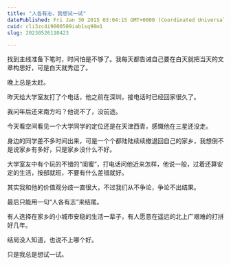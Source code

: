 ```yaml
---
title: "人各有志，我想试一试"
datePublished: Fri Jan 30 2015 03:04:15 GMT+0000 (Coordinated Universal Time)
cuid: cli3zc4i9000509iab1sq98m1
slug: 20230526110423

---
```


找到主线准备下笔时，时间怕是不够了。我每天都告诫自己要在白天就把当天的文章构思好，可是白天就秀逗了。

晚上总是太赶。

昨天给大学室友打了个电话，他之前在深圳，接电话时已经回家很久了。

我问年后还来南方吗？他说不了，没前途。

今天看空间看见一个大学同学的定位还是在天津西青，感慨他在三星还没走。

身边的同学差不多时间出来，可是一个个都陆陆续续撤退回自己的家乡，我想倒不是说家乡有多好，只是家乡没什么不好。

大学室友中有个玩的不错的“闺蜜”，打电话问他近来怎样，他说一般，过着还算安定的生活，按部就班，不要有什么差错就好。

其实我和他的价值观分歧一直很大，不过我们从不争论，争论不出结果。

最后只能用一句“人各有志”来结尾。

有人选择在家乡的小城市安稳的生活一辈子，有人愿意在遥远的北上广艰难的打拼好几年。

结局没人知道，也说不上哪个好。

只是我总是想试一试。